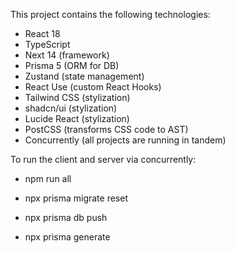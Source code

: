This project contains the following technologies:
- React 18
- TypeScript
- Next 14 (framework)
- Prisma 5 (ORM for DB)
- Zustand (state management)
- React Use (custom React Hooks)
- Tailwind CSS (stylization)
- shadcn/ui (stylization)
- Lucide React (stylization)
- PostCSS (transforms CSS code to AST)
- Concurrently (all projects are running in tandem)

To run the client and server via concurrently:
- npm run all

- npx prisma migrate reset
- npx prisma db push
- npx prisma generate
